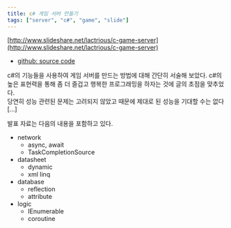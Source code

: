 ```yaml
---
title: c# 게임 서버 만들기
tags: ["server", "c#", "game", "slide"]
---
```


[http://www.slideshare.net/lactrious/c-game-server](http://www.slideshare.net/lactrious/c-game-server)

- [github: source code](https://github.com/lacti/Lz/tree/v0.1)

c#의 기능들을 사용하여 게임 서버를 만드는 방법에 대해 간단히 서술해 보았다. c#의 높은 표현력을 통해 좀 더 즐겁고 행복한 프로그래밍을 하자는 것에 글의 초점을 맞추었다.  
당연히 성능 관련된 문제는 고려되지 않았고 때문에 제대로 된 성능을 기대할 수는 없다 [...]

발표 자료는 다음의 내용을 포함하고 있다.

- network
  - async, await
  - TaskCompletionSource
- datasheet
  - dynamic
  - xml linq
- database
  - reflection
  - attribute
- logic
  - IEnumerable
  - coroutine
